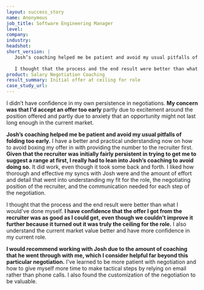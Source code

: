 ```yaml
---
layout: success_story
name: Anonymous 
job_title: Software Engineering Manager
level: 
company: 
industry:
headshot:
short_version: |
   Josh’s coaching helped me be patient and avoid my usual pitfalls of folding too early. **Given that the recruiter was initially fairly persistent in trying to get me to suggest a range at first, I really had to lean into Josh’s coaching to avoid doing so.**  
   
   I thought that the process and the end result were better than what I would've done myself. **I have confidence that the offer I got from the recruiter was as good as I could get, even though we couldn't improve it further because it turned out it was truly the ceiling for the role.** I would recommend working with Josh due to the amount of coaching that he went through with me, which I consider helpful far beyond this particular negotiation.
product: Salary Negotiation Coaching
result_summary: Initial offer at ceiling for role  
case_study_url:
---
```

I didn’t have confidence in my own persistence in negotiations. **My concern was that I'd accept an offer too early** partly due to excitement around the position offered and partly due to anxiety that an opportunity might not last long enough in the current market.

**Josh’s coaching helped me be patient and avoid my usual pitfalls of folding too early.** I have a better and practical understanding now on how to avoid boxing my offer in with providing the number to the recruiter first. **Given that the recruiter was initially fairly persistent in trying to get me to suggest a range at first, I really had to lean into Josh’s coaching to avoid doing so.** It did work, even though it took some back and forth. I liked how thorough and effective my syncs with Josh were and the amount of effort and detail that went into understanding my fit for the role, the negotiating position of the recruiter, and the communication needed for each step of the negotiation.

I thought that the process and the end result were better than what I would've done myself. **I have confidence that the offer I got from the recruiter was as good as I could get, even though we couldn't improve it further because it turned out it was truly the ceiling for the role.** I also understand the current market value better and have more confidence in my current role.

**I would recommend working with Josh due to the amount of coaching that he went through with me, which I consider helpful far beyond this particular negotiation.** I've learned to be more patient with negotiation and how to give myself more time to make tactical steps by relying on email rather than phone calls. I also found the customization of the negotiation to be valuable.